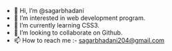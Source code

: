 - 👋 Hi, I’m @sagarbhadani
- 👀 I’m interested in web development program.
- 🌱 I’m currently learning CSS3.
- 💞️ I’m looking to collaborate on Github.
- 📫 How to reach me :- sagarbhadani204@gmail.com

<!---
sagarbhadani/sagarbhadani is a ✨ special ✨ repository because its `README.md` (this file) appears on your GitHub profile.
You can click the Preview link to take a look at your changes.
--->
